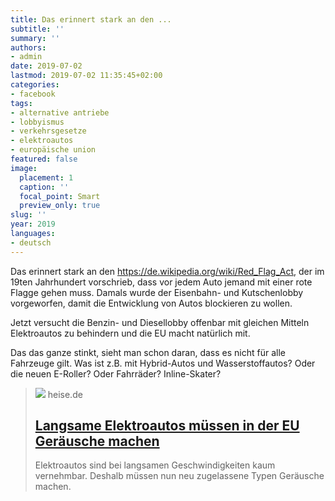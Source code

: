 ```yaml
---
title: Das erinnert stark an den ...
subtitle: ''
summary: ''
authors:
- admin
date: 2019-07-02
lastmod: 2019-07-02 11:35:45+02:00
categories:
- facebook
tags:
- alternative antriebe
- lobbyismus
- verkehrsgesetze
- elektroautos
- europäische union
featured: false
image:
  placement: 1
  caption: ''
  focal_point: Smart
  preview_only: true
slug: ''
year: 2019
languages:
- deutsch
---
```


Das erinnert stark an den https://de.wikipedia.org/wiki/Red_Flag_Act, der im 19ten Jahrhundert vorschrieb, dass vor jedem Auto jemand mit einer rote Flagge gehen muss. Damals wurde der Eisenbahn- und Kutschenlobby vorgeworfen, damit die Entwicklung von Autos blockieren zu wollen. 

Jetzt versucht die Benzin- und Diesellobby offenbar mit gleichen Mitteln Elektroautos zu behindern und die EU macht natürlich mit. 

Das das ganze stinkt, sieht man schon daran, dass es nicht für alle Fahrzeuge gilt. Was ist z.B. mit Hybrid-Autos und Wasserstoffautos? Oder die neuen E-Roller? Oder Fahrräder? Inline-Skater?
> [![](https://heise.cloudimg.io/bound/1200x1200/q85.png-lossy-85.webp-lossy-85.foil1/_www-heise-de_/imgs/18/2/7/0/5/2/7/6/00-a24484aa7550303b-c78f44d34a065fa2.jpeg)](https://www.heise.de/newsticker/meldung/Langsame-Elektroautos-muessen-in-der-EU-Geraeusche-machen-4458749.html)
> heise.de
> ## [Langsame Elektroautos müssen in der EU Geräusche machen](https://www.heise.de/newsticker/meldung/Langsame-Elektroautos-muessen-in-der-EU-Geraeusche-machen-4458749.html)
>
>Elektroautos sind bei langsamen Geschwindigkeiten kaum vernehmbar. Deshalb müssen nun neu zugelassene Typen Geräusche machen.